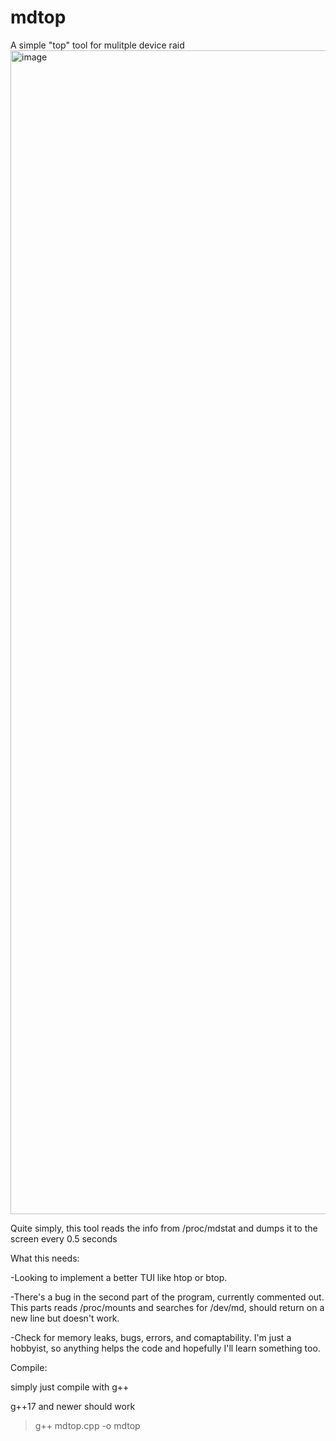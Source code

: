 # mdtop
A simple "top" tool for mulitple device raid
<img width="3424" height="1862" alt="image" src="https://github.com/user-attachments/assets/8c129911-eb62-40c7-9e23-7df0ab622c3f" />

Quite simply, this tool reads the info from /proc/mdstat and dumps it to the screen every 0.5 seconds


What this needs:

-Looking to implement a better TUI like htop or btop.

-There's a bug in the second part of the program, currently commented out. This parts reads /proc/mounts and searches for /dev/md, should return on a new line but doesn't work.

-Check for memory leaks, bugs, errors, and comaptability. I'm just a hobbyist, so anything helps the code and hopefully I'll learn something too.

Compile:

simply just compile with g++

g++17 and newer should work

>g++ mdtop.cpp -o mdtop
